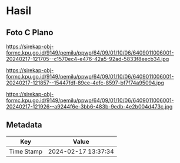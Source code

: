 # Hasil

## Foto C Plano

https://sirekap-obj-formc.kpu.go.id/9149/pemilu/ppwp/64/09/01/10/06/6409011006001-20240217-121705--c1570ec4-e476-42a5-92ad-5833f8eecb34.jpg

https://sirekap-obj-formc.kpu.go.id/9149/pemilu/ppwp/64/09/01/10/06/6409011006001-20240217-121857--15447fdf-89ce-4efc-8597-bf7f74a95094.jpg

https://sirekap-obj-formc.kpu.go.id/9149/pemilu/ppwp/64/09/01/10/06/6409011006001-20240217-121926--a9244f6e-3bb6-483b-9edb-4e2b004d473c.jpg


## Metadata

| Key        | Value               |
| ---------- | ------------------- |
| Time Stamp | 2024-02-17 13:37:34 |



